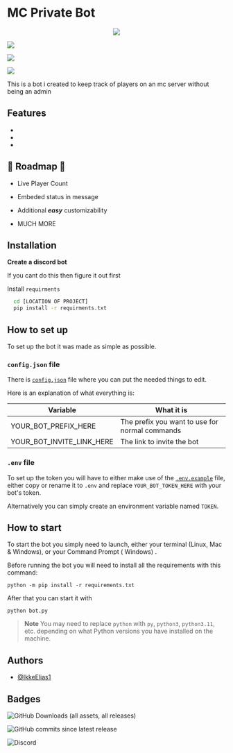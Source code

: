 
# MC Private Bot

<p align="center">
  <a href="https://discord.gg/mTBrXyWxAF"><img src="https://img.shields.io/discord/109419130897063936?logo=discord"></a>

  <a href="https://github.com/IkkeElias1/privatemcbot/commits/main"><img src="https://img.shields.io/github/last-commit/IkkeElias1/"></a>

  <a href="https://github.com/IkkeElias1/privatemcbot"><img src="https://img.shields.io/github/languages/code-size/IkkeElias1/privatemcbot"></a>

  <a href="https://conventionalcommits.org/en/v1.0.0/"><img src="https://img.shields.io/badge/Conventional%20Commits-1.0.0-%23FE5196?logo=conventionalcommits&logoColor=white"></a>
</p>

This is a bot i created to keep track of players on an mc server without being an admin


## Features

- 
- 
- 


## 🚧 Roadmap 🚧

- Live Player Count

- Embeded status in message

- Additional ***easy*** customizability 

- MUCH MORE

## Installation


**Create a discord bot**

If you cant do this then figure it out first



Install `requirments`

```bash
  cd [LOCATION OF PROJECT]
  pip install -r requirments.txt
```

## How to set up

To set up the bot it was made as simple as possible.

### `config.json` file

There is [`config.json`](config.json) file where you can put the
needed things to edit.

Here is an explanation of what everything is:

| Variable                  | What it is                                     |
| ------------------------- | ---------------------------------------------- |
| YOUR_BOT_PREFIX_HERE      | The prefix you want to use for normal commands |
| YOUR_BOT_INVITE_LINK_HERE | The link to invite the bot                     |

### `.env` file

To set up the token you will have to either make use of the [`.env.example`](.env.example) file, either copy or rename it to `.env` and replace `YOUR_BOT_TOKEN_HERE` with your bot's token.

Alternatively you can simply create an environment variable named `TOKEN`.

## How to start

To start the bot you simply need to launch, either your terminal (Linux, Mac & Windows), or your Command Prompt (
Windows)
.

Before running the bot you will need to install all the requirements with this command:

```
python -m pip install -r requirements.txt
```

After that you can start it with

```
python bot.py
```

> **Note** You may need to replace `python` with `py`, `python3`, `python3.11`, etc. depending on what Python versions you have installed on the machine.
## Authors

- [@IkkeElias1](https://github.com/IkkeElias1)

## Badges

![GitHub Downloads (all assets, all releases)](https://img.shields.io/github/downloads/IkkeElias1/privatemcbot/total)

![GitHub commits since latest release](https://img.shields.io/github/commits-since/IkkeElias1/privatemcbot/latest)

![Discord](https://img.shields.io/discord/:109419130897063936)

